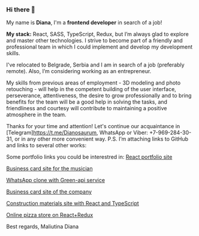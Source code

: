 ### Hi there 👋

My name is **Diana**, I'm a **frontend developer** in search of a job! 

**My stack:** 
React, SASS, TypeScript, Redux, but I’m always glad to explore and master other technologies. 
I strive to become part of a friendly and professional team in which I could implement and develop my development skills. 

I've relocated to Belgrade, Serbia and I am in search of a  job (preferably remote). Also, I’m considering working as an entrepreneur.

My skills from previous areas of employment - 3D modeling and photo retouching - will help in the competent building of the user interface, perseverance, attentiveness, the desire to grow professionally and to bring benefits for the team will be a good help in solving the tasks, and friendliness and courtesy will contribute to maintaining a positive atmosphere in the team.

Thanks for your time and attention! 
Let's continue our acquaintance in [Telegram]https://t.me/Dianosaurum, WhatsApp or Viber: +7-969-284-30-31, or in any other more convenient way.
P.S. I’m attaching links to GitHub and links to several other works:

Some portfolio links you could be interestred in:
[React portfolio site](http://maliutina.com)

[Business card site for the musician](http://176.99.11.170:90)

[WhatsApp clone with Green-api service](http://176.99.11.170:92)

[Business card site of the company](http://176.99.11.170:89)

[Construction materials site with React and TypeScript](http://176.99.11.170:91)

[Online pizza store on React+Redux](http://176.99.11.170:88)

Best regards,
Maliutina Diana
